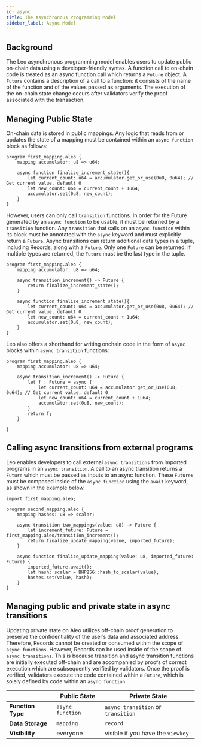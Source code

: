 ```yaml
---
id: async
title: The Asynchronous Programming Model
sidebar_label: Async Model
---
```

[general tags]: # (guides, async, async_transition, async_function, future, program)

## Background

The Leo asynchronous programming model enables users to update public on-chain data using a developer-friendly syntax.  A function call to on-chain code is treated as an async function call which returns a `Future` object.  A `Future` contains a description of a call to a function: it consists of the name of the function and of the values passed as arguments.  The execution of the on-chain state change occurs after validators verify the proof associated with the transaction. 


## Managing Public State

On-chain data is stored in public mappings.  Any logic that reads from or updates the state of a mapping must be contained within an `async function` block as follows: 

```leo
program first_mapping.aleo {
    mapping accumulator: u8 => u64;

    async function finalize_increment_state(){
        let current_count: u64 = accumulator.get_or_use(0u8, 0u64); // Get current value, default 0
        let new_count: u64 = current_count + 1u64;
        accumulator.set(0u8, new_count);
    }
}
```

However, users can only call `transition` functions.  In order for the Future generated by an `async function` to be usable, it must be returned by a `transition` function.  Any `transition` that calls on an `async function` within its block must be annotated with the `async` keyword and must explicitly return a `Future`.  Async transitions can return additional data types in a tuple, including Records, along with a `Future`.  Only one `Future` can be returned.  If multiple types are returned, the `Future` must be the last type in the tuple.

```leo
program first_mapping.aleo {
    mapping accumulator: u8 => u64;
    
    async transition_increment() -> Future {
        return finalize_increment_state();
    }

    async function finalize_increment_state(){
        let current_count: u64 = accumulator.get_or_use(0u8, 0u64); // Get current value, default 0
        let new_count: u64 = current_count + 1u64;
        accumulator.set(0u8, new_count);
    }
}
```

Leo also offers a shorthand for writing onchain code in the form of `async` blocks within `async transition` functions:
```leo
program first_mapping.aleo {
    mapping accumulator: u8 => u64;
    
    async transition_increment() -> Future {
        let f : Future = async {
            let current_count: u64 = accumulator.get_or_use(0u8, 0u64); // Get current value, default 0
            let new_count: u64 = current_count + 1u64;
            accumulator.set(0u8, new_count);
        }
        return f;
    }

}
```



## Calling async transitions from external programs

Leo enables developers to call external `async transitions` from imported programs in an `async transition`.  A call to an async transition returns a `Future` which must be passed as inputs to an async function.  These `Future`s must be composed inside of the `async function` using the `await` keyword, as shown in the example below.

```leo
import first_mapping.aleo;

program second_mapping.aleo {
    mapping hashes: u8 => scalar;

    async transition two_mappings(value: u8) -> Future {
        let increment_future: Future = first_mapping.aleo/transition_increment();
        return finalize_update_mapping(value, imported_future); 
    } 

    async function finalize_update_mapping(value: u8, imported_future: Future) {
	    imported_future.await();
	    let hash: scalar = BHP256::hash_to_scalar(value);
        hashes.set(value, hash);
    }
}
```


## Managing public and private state in async transitions

Updating private state on Aleo utilizes off-chain proof generation to preserve the confidentiality of the user’s data and associated address.  Therefore, Records cannot be created or consumed within the scope of `async functions`.  However, Records can be used inside of the scope of `async transitions`.  This is because transition and async transition functions are initially executed off-chain and are accompanied by proofs of correct execution which are subsequently verified by validators.  Once the proof is verified, validators execute the code contained within a `Future`, which is solely defined by code within an `async function`.  

|                          | **Public State**     | **Private State**                  |
|--------------------------|----------------------|------------------------------------|
| **Function Type**        | `async function`     | `async transition` or `transition` |
| **Data Storage**         | `mapping`            | `record`                           |
| **Visibility**           | everyone             | visible if you have the `viewkey`  |
